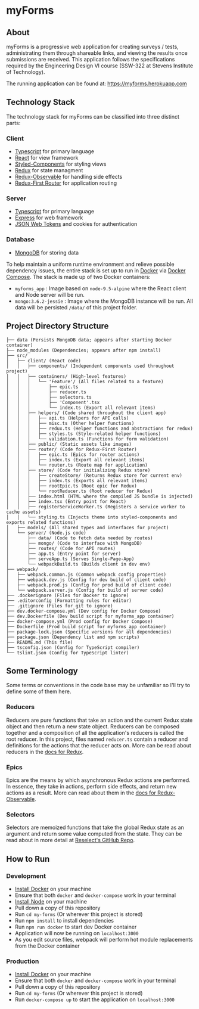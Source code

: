 # myForms

## About
myForms is a progressive web application for creating surveys / tests, administrating them through shareable links, and viewing the results once submissions are received. This application follows the specifications required by the Engineering Design VI course (SSW-322 at Stevens Institute of Technology).

The running application can be found at: https://myforms.herokuapp.com

## Technology Stack
The technology stack for myForms can be classified into three distinct parts:

### Client
- [Typescript](https://www.typescriptlang.org/) for primary language
- [React](https://reactjs.org/) for view framework
- [Styled-Components](https://www.styled-components.com/) for styling views
- [Redux](https://redux.js.org/) for state managment
- [Redux-Observable](https://redux-observable.js.org/) for handling side effects
- [Redux-First Router](https://github.com/faceyspacey/redux-first-router) for application routing

### Server
- [Typescript](https://www.typescriptlang.org/) for primary language
- [Express](https://expressjs.com/) for web framework
- [JSON Web Tokens](https://jwt.io/) and cookies for authentication

### Database
- [MongoDB](https://www.mongodb.com/) for storing data

To help maintain a uniform runtime environment and relieve possible dependency issues, the entire stack is set up to run in [Docker](https://www.docker.com/) via [Docker Compose](https://docs.docker.com/compose/). The stack is made up of two Docker containers:

- `myforms_app` : Image based on `node-9.5-alpine` where the React client and Node server will be run.
- `mongo:3.6.2-jessie` : Image where the MongoDB instance will be run. All data will be persisted `/data/` of this project folder.

## Project Directory Structure
```
├── data (Persists MongoDB data; appears after starting Docker container)
├── node_modules (Dependencies; appears after npm install)
├── src/
│   ├── client/ (React code)
│   │   ├── components/ (Independent components used throughout project)
│   │   ├── containers/ (High-level features)
│   │   │   └── 'Feature'/ (All files related to a feature)
│   │   │       ├── epic.ts
│   │   │       ├── reducer.ts
│   │   │       ├── selectors.ts
│   │   │       ├── 'Component'.tsx
│   │   │       └── index.ts (Export all relevant items)
│   │   ├── helpers/ (Code shared throughout the client app)
│   │   │   ├── api.ts (Helpers for API calls)
│   │   │   ├── misc.ts (Other helper functions)
│   │   │   ├── redux.ts (Helper functions and abstractions for redux)
│   │   │   ├── styles.ts (Style-related helper functions)
│   │   │   └── validation.ts (Functions for form validation)
│   │   ├── public/ (Static assets like images)
│   │   ├── router/ (Code for Redux-First Router)
│   │   │   ├── epic.ts (Epics for router actions)
│   │   │   ├── index.ts (Export all relevant items)
│   │   │   └── router.ts (Route map for application)
│   │   ├── store/ (Code for initializing Redux store)
│   │   │   ├── createStore/ (Returns Redux store for current env)
│   │   │   ├── index.ts (Exports all relevant items)
│   │   │   ├── rootEpic.ts (Root epic for Redux)
│   │   │   └── rootReducer.ts (Root reducer for Redux)
│   │   ├── index.html (HTML where the compiled JS bundle is injected)
│   │   ├── index.tsx (Entry point for React)
│   │   ├── registerServiceWorker.ts (Registers a service worker to cache assets)
│   │   └── styling.ts (Injects theme into styled-components and exports related functions)
│   ├── models/ (All shared types and interfaces for project)
│   └── server/ (Node.js code)
│       ├── data/ (Code to fetch data needed by routes)
│       ├── mongo/ (Code to interface with MongoDB)
│       ├── routes/ (Code for API routes)
│       ├── app.ts (Entry point for server)
│       ├── serveApp.ts (Serves Single-Page-App)
│       └── webpackBuild.ts (Builds client in dev env)
├── webpack/
│   ├── webpack.common.js (Common webpack config properties)
│   ├── webpack.dev.js (Config for dev build of client code)
│   ├── webpack.prod.js (Config for prod build of client code)
│   └── webpack.server.js (Config for build of server code)
├── .dockerignore (Files for Docker to ignore)
├── .editorconfig (Formatting rules for editor)
├── .gitignore (Files for git to ignore)
├── dev.docker-compose.yml (Dev config for Docker Compose)
├── dev.Dockerfile (Dev build script for myforms_app container)
├── docker-compose.yml (Prod config for Docker Compose)
├── Dockerfile (Prod build script for myforms_app container)
├── package-lock.json (Specific versions for all dependencies)
├── package.json (Dependency list and npm scripts)
├── README.md (This file)
├── tsconfig.json (Config for TypeScript compiler)
└── tslint.json (Config for TypeScript linter)
```

## Some Terminology
Some terms or conventions in the code base may be unfamiliar so I'll try to define some of them here.

### Reducers
Reducers are pure functions that take an action and the current Redux state object and then return a new state object. Reducers can be composed together and a composition of all the application's reducers is called the root reducer. In this project, files named `reducer.ts` contain a reducer and definitions for the actions that the reducer acts on. More can be read about reducers in the [docs for Redux](https://redux.js.org/docs/basics/Reducers.html).

### Epics
Epics are the means by which asynchronous Redux actions are performed. In essence, they take in actions, perform side effects, and return new actions as a result. More can read about them in the [docs for Redux-Observable](https://redux-observable.js.org/docs/basics/Epics.html).

### Selectors
Selectors are memoized functions that take the global Redux state as an argument and return some value computed from the state. They can be read about in more detail at [Reselect's GitHub Repo](https://github.com/reactjs/reselect).

## How to Run

### Development
- [Install Docker](https://www.docker.com/community-edition#/download) on your machine
- Ensure that both `docker` and `docker-compose` work in your terminal
- [Install Node](https://nodejs.org/en/) on your machine
- Pull down a copy of this repository
- Run `cd my-forms` (Or wherever this project is stored)
- Run `npm install` to install dependencies
- Run `npm run docker` to start dev Docker container
- Application will now be running on `localhost:3000`
- As you edit source files, webpack will perform hot module replacements from the Docker container

### Production
- [Install Docker](https://www.docker.com/community-edition#/download) on your machine
- Ensure that both `docker` and `docker-compose` work in your terminal
- Pull down a copy of this repository
- Run `cd my-forms` (Or wherever this project is stored)
- Run `docker-compose up` to start the application on `localhost:3000`
